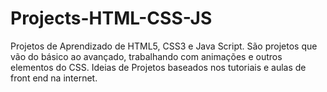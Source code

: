 # Projects-HTML-CSS-JS
Projetos de Aprendizado de HTML5, CSS3 e Java Script. São projetos que vão do básico ao avançado, trabalhando com animações e outros elementos do CSS. Ideias de Projetos baseados nos tutoriais e aulas de front end na internet.

